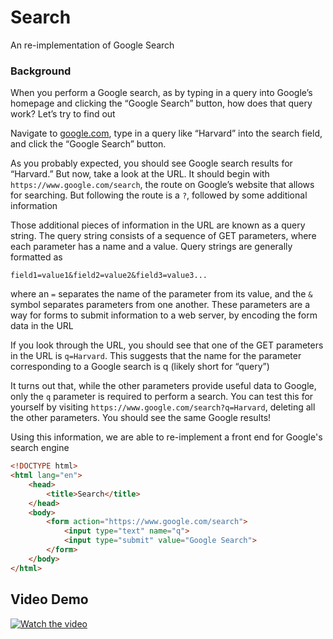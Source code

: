 # Search

An re-implementation of Google Search

### Background

When you perform a Google search, as by typing in a query into Google’s homepage and clicking the “Google Search” button, how does that query work? Let’s try to find out

Navigate to [google.com](https://www.google.com/), type in a query like “Harvard” into the search field, and click the “Google Search” button.

As you probably expected, you should see Google search results for “Harvard.” But now, take a look at the URL. It should begin with `https://www.google.com/search`, the route on Google’s website that allows for searching. But following the route is a `?`, followed by some additional information

Those additional pieces of information in the URL are known as a query string. The query string consists of a sequence of GET parameters, where each parameter has a name and a value. Query strings are generally formatted as

`field1=value1&field2=value2&field3=value3...`

where an `=` separates the name of the parameter from its value, and the `&` symbol separates parameters from one another. These parameters are a way for forms to submit information to a web server, by encoding the form data in the URL

If you look through the URL, you should see that one of the GET parameters in the URL is `q=Harvard`. This suggests that the name for the parameter corresponding to a Google search is q (likely short for “query”)

It turns out that, while the other parameters provide useful data to Google, only the `q` parameter is required to perform a search. You can test this for yourself by visiting `https://www.google.com/search?q=Harvard`, deleting all the other parameters. You should see the same Google results!

Using this information, we are able to re-implement a front end for Google's search engine

```HTML
<!DOCTYPE html>
<html lang="en">
    <head>
        <title>Search</title>
    </head>
    <body>
        <form action="https://www.google.com/search">
            <input type="text" name="q">
            <input type="submit" value="Google Search">
        </form>
    </body>
</html>
```

## Video Demo

[![Watch the video](https://img.youtube.com/vi/nYtm2S3cETE/default.jpg)](https://www.youtube.com/watch?v=nYtm2S3cETE)
